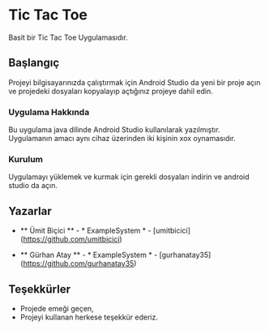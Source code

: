 # Tic Tac Toe

Basit bir Tic Tac Toe Uygulamasıdır.

## Başlangıç

Projeyi bilgisayarınızda çalıştırmak için Android Studio da yeni bir proje açın ve projedeki dosyaları kopyalayıp açtığınız projeye dahil edin.

### Uygulama Hakkında

Bu uygulama java dilinde Android Studio kullanılarak yazılmıştır. Uygulamanın amacı aynı cihaz üzerinden iki kişinin xox oynamasıdır.

### Kurulum

Uygulamayı yüklemek ve kurmak için gerekli dosyaları indirin ve android studio da açın.

## Yazarlar

* ** Ümit Biçici ** - * ExampleSystem * - [umitbicici] (https://github.com/umitbicici)

* ** Gürhan Atay ** - * ExampleSystem * - [gurhanatay35] (https://github.com/gurhanatay35)

## Teşekkürler
* Projede emeği geçen,
* Projeyi kullanan herkese teşekkür ederiz.
